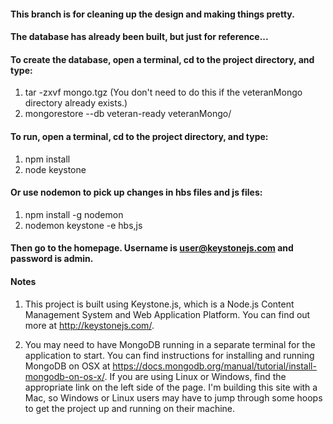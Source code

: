 #### This branch is for cleaning up the design and making things pretty.

#### The database has already been built, but just for reference...
#### To create the database, open a terminal, cd to the project directory, and type:

1. tar -zxvf mongo.tgz (You don't need to do this if the veteranMongo directory already exists.)
2. mongorestore --db veteran-ready veteranMongo/

#### To run, open a terminal, cd to the project directory, and type:

1. npm install
2. node keystone

#### Or use nodemon to pick up changes in hbs files and js files:

1. npm install -g nodemon
2. nodemon keystone -e hbs,js

#### Then go to the homepage.  Username is user@keystonejs.com and password is admin.

#### Notes

1. This project is built using Keystone.js, which is a Node.js Content Management System and Web Application Platform. You can find out more at http://keystonejs.com/.

2. You may need to have MongoDB running in a separate terminal for the application to start. You can find instructions for installing and running MongoDB on OSX at https://docs.mongodb.org/manual/tutorial/install-mongodb-on-os-x/. If you are using Linux or Windows, find the appropriate link on the left side of the page. I'm building this site with a Mac, so Windows or Linux users may have to jump through some hoops to get the project up and running on their machine.
